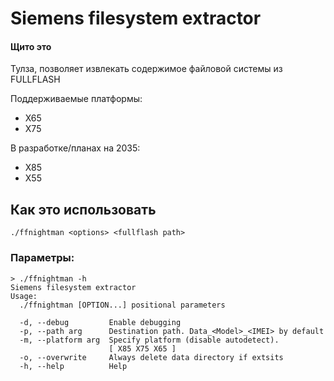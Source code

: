 # Siemens filesystem extractor

#### Щито это
Тулза, позволяет извлекать содержимое файловой системы из FULLFLASH

Поддерживаемые платформы:
* X65
* X75

В разработке/планах на 2035:
* X85
* X55

## Как это использовать
```./ffnightman <options> <fullflash path>```

### Параметры:

```
> ./ffnightman -h
Siemens filesystem extractor
Usage:
  ./ffnightman [OPTION...] positional parameters

  -d, --debug         Enable debugging
  -p, --path arg      Destination path. Data_<Model>_<IMEI> by default
  -m, --platform arg  Specify platform (disable autodetect).
                      [ X85 X75 X65 ]
  -o, --overwrite     Always delete data directory if extsits
  -h, --help          Help
```
